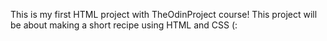 This is my first HTML project with TheOdinProject course! This project will be about making a short recipe using HTML and CSS (: